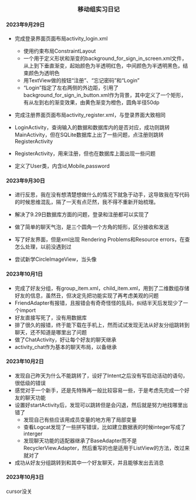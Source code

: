 <h3 align="center">移动组实习日记</h3>

#### 2023年9月29日

- 完成登录界面页面布局activity_login.xml

  - 使用约束布局ConstraintLayout
  - 一个用于定义形状和渐变的background_for_sign_in_screen.xml文件，从上到下垂直渐变，起始颜色为半透明红色，中间颜色为半透明黑色，结束颜色为透明色
  - 用TextView做的按钮“注册”、“忘记密码”和“Login”
  - “Login”指定了左右两侧的外边距，引用了background_for_sign_in_button.xml作为背景，其中定义了一个矩形，有从左到右的渐变效果，由黄色渐变为橙色，圆角半径50dp
- 完成注册界面页面布局activity_register.xml，与登录界面大致相同
- LoginActivity，查询输入的数据和数据库内的是否对应，成功则跳转MainActivity，但在SQLite数据库上出了一些问题，点注册则跳转RegisterActivity
- RegisterActivity，用来注册，但也在数据库上面出现一些问题
- 定义了User类，内含id,Mobile,password

#### 2023年9月30日

- 进行反思，我在没有想清楚想做什么的情况下就急于动手，这导致我在写代码的时候思维混乱，隔了一天有点茫然，我不得不重新开始梳理。

- 解决了9.29日数据库方面的问题，登录和注册都可以实现了

- 做了简单的聊天气泡，是三个圆角一个方角的矩形，区分接收和发送

- 写了好友界面，但是xml出现 Rendering Problems和Resource errors，在查怎么处理，以前没遇到过

- 尝试新学CircleImageView，当头像

#### 2023年10月1日

- 完成了好友分组，有group_item.xml，child_item.xml，用到了二维数组存储好友的信息，虽然丑，但决定先把功能实现了再考虑美观的问题
- FriendAdapter有报错，且报错会有奇奇怪怪的乱码，纠结半天后发现少了一个import
- 好友直接写死了，没有用数据库
- 排了很久的报错，终于能下载在手机上，然而试试发现无法从好友分组跳转到聊天，还不知道是哪里出了问题
- 做了ChatActivity，好让每个好友的聊天继承
- activity_chat作为基本的聊天布局，以备继承

#### 2023年10月2日

- 发现自己昨天为什么不能跳转了，设好了Intent之后没有写启动活动的语句，很低级的错误
- 感觉对于一个新手，还是先特殊再一般比较容易一些，于是考虑先完成一个好友的聊天功能
- 设置好startActivity后，发现可以跳转但是会闪退，然后就是努力地找哪里出错了
  - 发现自己有些应该用成员变量的地方用了局部变量
  - 查看Logcat发现了一些拼写错误，比如建立数据表的时候integer写成了interger
  - 发现聊天功能的适配器继承了BaseAdapter而不是RecyclerView.Adapter，然后重写的也是适用于ListView的方法，改过来就对了
- 成功从好友分组跳转到和其中一个好友聊天，并且能够发出去消息

#### 2023年10月3日

cursor没关
